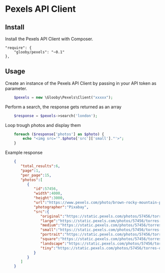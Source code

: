# Pexels API Client

## Install

Install the Pexels API Client with Composer.

    "require": {
        "glooby/pexels": "~0.1"
    },

## Usage

Create an instance of the Pexels API Client by passing in your API token as parameter.

```php
    $pexels = new \Glooby\Pexels\Client("xxxxx");
```

Perform a search, the response gets returned as an array

```php
    $response = $pexels->search('london');
```

Loop trough photos and display them

```php
    foreach ($response['photos'] as $photo) {
        echo "<img src='".$photo['src']['small']."'>";
    }
```

Example response

```json
    {
       "total_results":6,
       "page":1,
       "per_page":15,
       "photos":[  
          {  
             "id":57456,
             "width":4000,
             "height":3000,
             "url":"https://www.pexels.com/photo/brown-rocky-mountain-painting-57456/",
             "photographer":"Pixabay",
             "src":{  
                "original":"https://static.pexels.com/photos/57456/torres-del-paine-mountains-granite-granite-rock-57456.jpeg",
                "large":"https://static.pexels.com/photos/57456/torres-del-paine-mountains-granite-granite-rock-57456-large.jpeg",
                "medium":"https://static.pexels.com/photos/57456/torres-del-paine-mountains-granite-granite-rock-57456-medium.jpeg",
                "small":"https://static.pexels.com/photos/57456/torres-del-paine-mountains-granite-granite-rock-57456-small.jpeg",
                "portrait":"https://static.pexels.com/photos/57456/torres-del-paine-mountains-granite-granite-rock-57456-portrait.jpeg",
                "square":"https://static.pexels.com/photos/57456/torres-del-paine-mountains-granite-granite-rock-57456-square.jpeg",
                "landscape":"https://static.pexels.com/photos/57456/torres-del-paine-mountains-granite-granite-rock-57456-landscape.jpeg",
                "tiny":"https://static.pexels.com/photos/57456/torres-del-paine-mountains-granite-granite-rock-57456-tiny.jpeg"
             }
          }
       ]
    }
```
